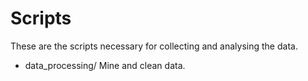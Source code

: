 # Scripts
These are the scripts necessary for collecting and analysing the data.

- data_processing/
Mine and clean data.